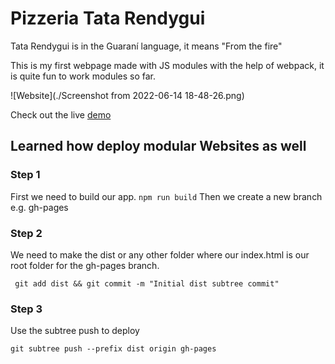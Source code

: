 # Pizzeria Tata Rendygui 

Tata Rendygui is in the Guaraní language, it means "From the fire"

This is my first webpage made with JS modules with the help of webpack, it is quite fun to work modules so far. 

![Website](./Screenshot from 2022-06-14 18-48-26.png)

Check out the live [demo](https://parzivalcen.github.io/restaurant_TOP/)

## Learned how deploy modular Websites as well
### Step 1
First we need to build our app. `npm run build`
Then we create a new branch e.g. gh-pages
### Step 2
  We need to make the dist or any other folder where our index.html is our root folder for the gh-pages branch.
 ```console
  git add dist && git commit -m "Initial dist subtree commit"
 ```
 ### Step 3
 Use the subtree push to deploy
```console
git subtree push --prefix dist origin gh-pages

```